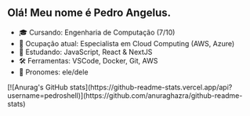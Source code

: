 ## Olá! Meu nome é Pedro Angelus.

- 🎓 Cursando: Engenharia de Computação (7/10)
- 💼 Ocupação atual: Especialista em Cloud Computing (AWS, Azure)
- 🌱 Estudando: JavaScript, React & NextJS
- 🛠️ Ferramentas: VSCode, Docker, Git, AWS
- 👤 Pronomes: ele/dele

<div>
  [![Anurag's GitHub stats](https://github-readme-stats.vercel.app/api?username=pedroshell)](https://github.com/anuraghazra/github-readme-stats)

</div>
